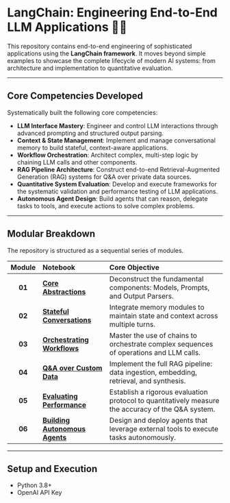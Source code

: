 # LangChain: Engineering End-to-End LLM Applications 🦜🔗

This repository contains end-to-end engineering of sophisticated applications using the **LangChain framework**. It moves beyond simple examples to showcase the complete lifecycle of modern AI systems: from architecture and implementation to quantitative evaluation.

---

## Core Competencies Developed

Systematically built the following core competencies:

-   **LLM Interface Mastery**: Engineer and control LLM interactions through advanced prompting and structured output parsing.
-   **Context & State Management**: Implement and manage conversational memory to build stateful, context-aware applications.
-   **Workflow Orchestration**: Architect complex, multi-step logic by chaining LLM calls and other components.
-   **RAG Pipeline Architecture**: Construct end-to-end Retrieval-Augmented Generation (RAG) systems for Q&A over private data sources.
-   **Quantitative System Evaluation**: Develop and execute frameworks for the systematic validation and performance testing of LLM applications.
-   **Autonomous Agent Design**: Build agents that can reason, delegate tasks to tools, and execute actions to solve complex problems.

---

## Modular Breakdown

The repository is structured as a sequential series of modules.

| Module | Notebook                                                                      | Core Objective                                                                                        |
| :----: | :---------------------------------------------------------------------------- | :---------------------------------------------------------------------------------------------------- |
| **01** | [**Core Abstractions**](./01_Core_Abstractions_Models_Prompts_Parsers.ipynb)    | Deconstruct the fundamental components: Models, Prompts, and Output Parsers.                          |
| **02** | [**Stateful Conversations**](./02_Stateful_Conversations_with_Memory.ipynb)     | Integrate memory modules to maintain state and context across multiple turns.                         |
| **03** | [**Orchestrating Workflows**](./03_Orchestrating_LLM_Workflows_with_Chains.ipynb) | Master the use of chains to orchestrate complex sequences of operations and LLM calls.                |
| **04** | [**Q&A over Custom Data**](./04_Question_Answering_over_Custom_Data.ipynb)      | Implement the full RAG pipeline: data ingestion, embedding, retrieval, and synthesis.                 |
| **05** | [**Evaluating Performance**](./05_Evaluating_Q&A_System_Performance.ipynb)      | Establish a rigorous evaluation protocol to quantitatively measure the accuracy of the Q&A system.      |
| **06** | [**Building Autonomous Agents**](./06_Building_Autonomous_Agents_with_Tools.ipynb) | Design and deploy agents that leverage external tools to execute tasks autonomously.                    |

---

## Setup and Execution

-   Python 3.8+
-   OpenAI API Key
